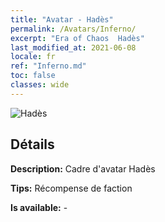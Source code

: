 ```yaml
---
title: "Avatar - Hadès"
permalink: /Avatars/Inferno/
excerpt: "Era of Chaos  Hadès"
last_modified_at: 2021-06-08
locale: fr
ref: "Inferno.md"
toc: false
classes: wide
---
```

 ![Hadès](/images/a/avatarFrame_3.png)

## Détails

 **Description:** Cadre d'avatar Hadès 

 **Tips:** Récompense de faction 

 **Is available:**  - 


